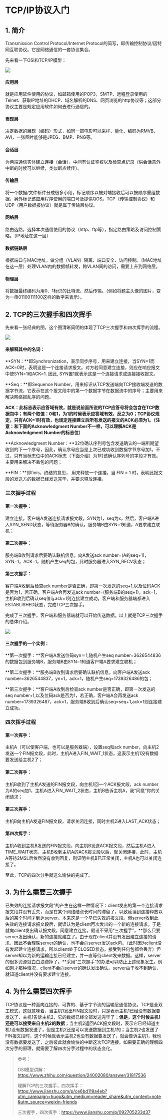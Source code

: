 # TCP/IP协议入门

## 1. 简介

Transmission Control Protocol/Internet Protocol的简写，即传输控制协议/因特网互联协议。它是网络通信的一套协议集合。

先来看一下OSI和TCP/IP模型：

![](../../assets/OSI和TCPIP模型.png)

#### 应用层

就是应用软件使用的协议，如邮箱使用的POP3，SMTP、远程登录使用的Telnet、获取IP地址的DHCP、域名解析的DNS、网页浏览的http协议等；这部分协议主要是规定应用软件如何去进行通信的。

#### 表现层

决定数据的展现（编码）形式，如同一部电影可以采样、量化、编码为RMVB、AVI，一张图片能够是JPEG、BMP、PNG等。

#### 会话层

为两端通信实体建立连接（会话），中间有认证鉴权以及检查点记录（供会话意外中断的时候可以继续，类似断点续传）。

#### 传输层

将一个数据/文件斩件分成很多小段，标记顺序以被对端接收后可以按顺序重组数据，另外标记该应用程序使用的端口号及提供QOS。TCP（传输控制协议）和UDP（用户数据报协议）就是属于传输层协议。

#### 网络层

路由选路，选择本次通信使用的协议（http、ftp等），指定路由策略及访问控制策略。（IP地址在这一层）

#### 数据链路层

根据端口与MAC地址，做分组（VLAN）隔离、端口安全、访问控制。（MAC地址在这一层）处理VLAN内的数据帧转发，跨VLAN间的访问，需要上升到网络层。

#### 物理层

将数据最终编码为用0、1标识的比特流，然后传输。（例如将题主头像的图片，变为一串01100111100这样的数字来表示）。

## 2. TCP的三次握手和四次挥手

先来看一张经典的图，这个图清晰简明的体现了TCP三次握手和四次挥手的流程。

![](../../assets/三次握手四次挥手.jpeg)

#### 来解释其中的名词：

**SYN：**即Synchronization，表示同步序号，用来建立连接，当SYN=1而ACK=0时，表明这是一个连接请求报文。对方若同意建立连接，则应在响应报文中使SYN=1和ACK=1. 因此, SYN置1就表示这是一个连接请求或连接接收报文。

**Seq：**即Sequence Number，用来标识从TCP发送端向TCP接收端发送的数据字节流，它表示在这个报文段中的第一个数据字节在数据流中的序号；主要用来解决网络报乱序的问题。

**ACK：**此标志表示应答域有效，就是说前面所说的TCP应答号将会包含在TCP数据包中；有两个取值：0和1，为1的时候表示应答域有效，反之为0；TCP协议规定，只有ACK=1时有效，也规定连接建立后所有发送的报文的ACK必须为1。**（注意：和下面的Acknowledgment Number不一样，可以理解ACK是Acknowledgment Number的标志位）**

**Acknowledgment Number：**32位确认序列号包含发送确认的一端所期望收到的下一个序号，因此，确认序号应当是上次已成功收到数据字节序号加1。不过，只有当标志位中的ACK标志（下面介绍）为1时该确认序列号的字段才有效。主要用来解决不丢包的问题；

**FIN：**即finis，终结的意思， 用来释放一个连接。当 FIN = 1 时，表明此报文段的发送方的数据已经发送完毕，并要求释放连接。

### 三次握手过程

#### 第一次握手：

建立连接。客户端A发送连接请求报文段，SYN为1，seq为x，然后，客户端A进入SYN_SEND状态，等待服务器B的确认，服务端B由SYN=1知道，A要求建立联机；

#### 第二次握手：

服务端B收到请求后要确认联机信息，向A发送ack number=(A的seq+1)，SYN=1，ACK=1，随机产生seq的包，此时服务器进入SYN_RECV状态；

#### 第三次握手：

客户端A收到后检查ack number是否正确，即第一次发送的seq+1,以及位码ACK是否为1，若正确，客户端A会再发送ack number=(服务端B的seq+1)，ack=1，主机B收到后确认seq值与ack=1则连接建立成功，客户端和服务器端都进入ESTABLISHED状态，完成TCP三次握手。

完成了三次握手，客户端和服务器端就可以开始传送数据。以上就是TCP三次握手的总体介绍。

![](../../assets/三次握手.jpeg)

#### 三次握手的一个实例：

**第一次握手：**客户端A发送位码syn＝1,随机产生seq number=3626544836的数据包到服务端B，服务端B由SYN=1知道客户端A要求建立联机；

**第二次握手：**服务端B收到请求后要确认联机信息，向客户端A发送ack number=3626544837，yn=1，ack=1，随机产生seq=1739326486的包；

**第三次握手：**客户端A收到后检查ack number是否正确，即第一次发送的seq number+1,以及位码ack是否为1，若正确，客户端A会再发送ack number=1739326487，ack=1，服务端B收到后确认seq=seq+1,ack=1则连接建立成功。

### 四次挥手过程

#### 第一次挥手：

主机A（可以使客户端，也可以是服务器端），设置seq和ack number，向主机2发送一个FIN报文段，此时，主机A进入FIN_WAIT_1状态，这表示主机1没有数据要发送给主机2了；

#### 第二次挥手：

主机B收到了主机A发送的FIN报文段，向主机1回一个ACK报文段，ack number为A的seq加1，主机A进入FIN_WAIT_2状态，主机B告诉主机A，我“同意”你的关闭请求；

#### 第三次挥手：

主机B向主机A发送FIN报文段，请求关闭连接，同时主机2进入LAST_ACK状态；

#### 第四次挥手：

主机A收到主机B发送的FIN报文段，向主机B发送ACK报文段，然后主机A进入TIME_WAIT状态，主机B收到主机A的ACK报文段以后，就关闭连接，此时，主机A等待2MSL后依然没有收到回复，则证明主机B已正常关闭，主机A也可以关闭连接了。

至此，TCP的四次分手就这么愉快的完成了。

## 3. 为什么需要三次握手

已失效的连接请求报文段”的产生在这样一种情况下：client发出的第一个连接请求报文段并没有丢失，而是在某个网络结点长时间的滞留了，以致延误到连接释放以后的某个时间才到达server。本来这是一个早已失效的报文段。但server收到此失效的连接请求报文段后，就误认为是client再次发出的一个新的连接请求。于是就向client发出确认报文段，同意建立连接。假设不采用“三次握手”，**那么只要server发出确认，新的连接就建立了。由于现在client并没有发出建立连接的请求，因此不会理睬server的确认，也不会向server发送ack包。（此时因为client没有发起建立连接请求，所以client处于CLOSED状态，接受到任何包都会丢弃）但server却以为新的运输连接已经建立，并一直等待client发来数据。这样，server的很多资源就白白浪费掉了。**采用“三次握手”的办法可以防止上述现象发生。例如刚才那种情况，client不会向server的确认发出确认。server由于收不到确认，就知道client并没有要求建立连接。

## 4. 为什么需要四次挥手

TCP协议是一种面向连接的、可靠的、基于字节流的运输层通信协议。TCP是全双工模式，这就意味着，当主机1发出FIN报文段时，只是表示主机1已经没有数据要发送了，主机1告诉主机2，它的数据已经全部发送完毕了；**但是，这个时候主机1还是可以接受来自主机2的数据**；当主机2返回ACK报文段时，表示它已经知道主机1没有数据发送了，但是主机2还是可以发送数据到主机1的；当主机2也发送了FIN报文段时，这个时候就表示主机2也没有数据要发送了，就会告诉主机1，我也没有数据要发送了，之后彼此就会愉快的中断这次TCP连接。如果要正确的理解四次分手的原理，就需要了解四次分手过程中的状态变化。

> 参考：
>
> OSI模型讲解：https://www.zhihu.com/question/24002080/answer/31817536
>
> 理解TCP的三次握手，四次挥手：https://www.jianshu.com/p/ce6bd119a4eb?utm_campaign=hugo&utm_medium=reader_share&utm_content=note&utm_source=weixin-friends
>
> 三次握手，四次挥手：https://www.jianshu.com/p/092705233d37

